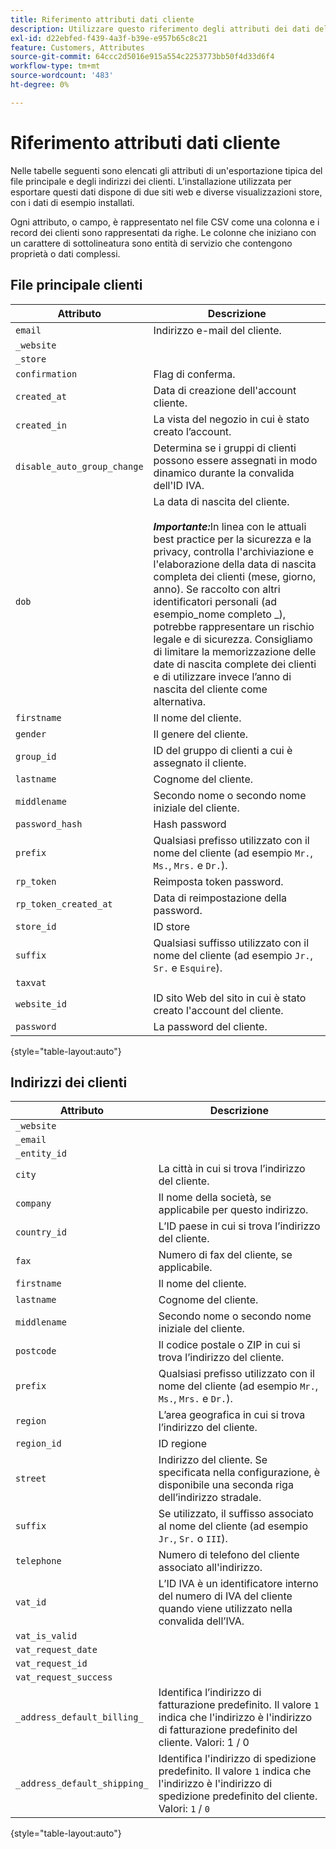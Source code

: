 ```yaml
---
title: Riferimento attributi dati cliente
description: Utilizzare questo riferimento degli attributi dei dati del cliente quando si utilizzano importazioni ed esportazioni di dati del cliente.
exl-id: d22ebfed-f439-4a3f-b39e-e957b65c8c21
feature: Customers, Attributes
source-git-commit: 64ccc2d5016e915a554c2253773bb50f4d33d6f4
workflow-type: tm+mt
source-wordcount: '483'
ht-degree: 0%

---
```


# Riferimento attributi dati cliente

Nelle tabelle seguenti sono elencati gli attributi di un&#39;esportazione tipica del file principale e degli indirizzi dei clienti. L’installazione utilizzata per esportare questi dati dispone di due siti web e diverse visualizzazioni store, con i dati di esempio installati.

Ogni attributo, o campo, è rappresentato nel file CSV come una colonna e i record dei clienti sono rappresentati da righe. Le colonne che iniziano con un carattere di sottolineatura sono entità di servizio che contengono proprietà o dati complessi.

## File principale clienti

| Attributo | Descrizione |
|--- |--- |
| `email` | Indirizzo e-mail del cliente. |
| `_website` |  |
| `_store` |  |
| `confirmation` | Flag di conferma. |
| `created_at` | Data di creazione dell&#39;account cliente. |
| `created_in` | La vista del negozio in cui è stato creato l’account. |
| `disable_auto_group_change` | Determina se i gruppi di clienti possono essere assegnati in modo dinamico durante la convalida dell&#39;ID IVA. |
| `dob` | La data di nascita del cliente. <br><br>**_Importante:_**&#x200B;In linea con le attuali best practice per la sicurezza e la privacy, controlla l&#39;archiviazione e l&#39;elaborazione della data di nascita completa dei clienti (mese, giorno, anno). Se raccolto con altri identificatori personali (ad esempio_nome completo _), potrebbe rappresentare un rischio legale e di sicurezza. Consigliamo di limitare la memorizzazione delle date di nascita complete dei clienti e di utilizzare invece l’anno di nascita del cliente come alternativa. |
| `firstname` | Il nome del cliente. |
| `gender` | Il genere del cliente. |
| `group_id` | ID del gruppo di clienti a cui è assegnato il cliente. |
| `lastname` | Cognome del cliente. |
| `middlename` | Secondo nome o secondo nome iniziale del cliente. |
| `password_hash` | Hash password |
| `prefix` | Qualsiasi prefisso utilizzato con il nome del cliente (ad esempio `Mr.`, `Ms.`, `Mrs.` e `Dr.`). |
| `rp_token` | Reimposta token password. |
| `rp_token_created_at` | Data di reimpostazione della password. |
| `store_id` | ID store |
| `suffix` | Qualsiasi suffisso utilizzato con il nome del cliente (ad esempio `Jr.`, `Sr.` e `Esquire`). |
| `taxvat` |  |
| `website_id` | ID sito Web del sito in cui è stato creato l&#39;account del cliente. |
| `password` | La password del cliente. |

{style="table-layout:auto"}

## Indirizzi dei clienti

| Attributo | Descrizione |
|--- |--- |
| `_website` |  |
| `_email` |  |
| `_entity_id` |  |
| `city` | La città in cui si trova l’indirizzo del cliente. |
| `company` | Il nome della società, se applicabile per questo indirizzo. |
| `country_id` | L’ID paese in cui si trova l’indirizzo del cliente. |
| `fax` | Numero di fax del cliente, se applicabile. |
| `firstname` | Il nome del cliente. |
| `lastname` | Cognome del cliente. |
| `middlename` | Secondo nome o secondo nome iniziale del cliente. |
| `postcode` | Il codice postale o ZIP in cui si trova l’indirizzo del cliente. |
| `prefix` | Qualsiasi prefisso utilizzato con il nome del cliente (ad esempio `Mr.`, `Ms.`, `Mrs.` e `Dr.`). |
| `region` | L’area geografica in cui si trova l’indirizzo del cliente. |
| `region_id` | ID regione |
| `street` | Indirizzo del cliente. Se specificata nella configurazione, è disponibile una seconda riga dell’indirizzo stradale. |
| `suffix` | Se utilizzato, il suffisso associato al nome del cliente (ad esempio `Jr.`, `Sr.` o `III`). |
| `telephone` | Numero di telefono del cliente associato all&#39;indirizzo. |
| `vat_id` | L’ID IVA è un identificatore interno del numero di IVA del cliente quando viene utilizzato nella convalida dell’IVA. |
| `vat_is_valid` |  |
| `vat_request_date` |  |
| `vat_request_id` |  |
| `vat_request_success` |  |
| `_address_default_billing_` | Identifica l’indirizzo di fatturazione predefinito. Il valore `1` indica che l&#39;indirizzo è l&#39;indirizzo di fatturazione predefinito del cliente. Valori: 1 / 0 |
| `_address_default_shipping_` | Identifica l&#39;indirizzo di spedizione predefinito. Il valore `1` indica che l&#39;indirizzo è l&#39;indirizzo di spedizione predefinito del cliente. Valori: `1` / `0` |

{style="table-layout:auto"}
